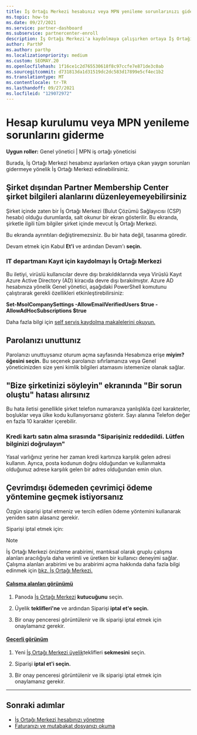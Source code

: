 ```yaml
---
title: İş Ortağı Merkezi hesabınız veya MPN yenileme sorunlarınızı giderme
ms.topic: how-to
ms.date: 09/27/2021
ms.service: partner-dashboard
ms.subservice: partnercenter-enroll
description: İş Ortağı Merkezi'a kaydolmaya çalışırken ortaya İş Ortağı Merkezi. Ödeme yöntemleriyle ilgili zorlukları, parolaları unutmayı ve daha fazlasını yanıtlar.
author: ParthP
ms.author: parthp
ms.localizationpriority: medium
ms.custom: SEOMAY.20
ms.openlocfilehash: 1f16ce1c2d765530618f8c97ccfe7e871de3c0ab
ms.sourcegitcommit: d731813da1d31519dc2dc583d17899e5cf4ec1b2
ms.translationtype: MT
ms.contentlocale: tr-TR
ms.lasthandoff: 09/27/2021
ms.locfileid: "129072972"
---
```

# <a name="troubleshoot-account-setup-or-mpn-renewal-issues"></a>Hesap kurulumu veya MPN yenileme sorunlarını giderme

**Uygun roller:** Genel yönetici | MPN iş ortağı yöneticisi

Burada, İş Ortağı Merkezi hesabınız ayarlarken ortaya çıkan yaygın sorunları gidermeye yönelik İş Ortağı Merkezi edinebilirsiniz.

## <a name="what-happens-if-you-are-migrating-from-partner-membership-center-and-you-cant-edit-any-company-information-fields"></a>Şirket dışından Partner Membership Center şirket bilgileri alanlarını düzenleyemeyebilirsiniz

Şirket içinde zaten bir İş Ortağı Merkezi (Bulut Çözümü Sağlayıcısı (CSP) hesabı) olduğu durumlarda, salt okunur bir ekran gösterilir. Bu ekranda, şirketle ilgili tüm bilgiler şirket içinde mevcut İş Ortağı Merkezi.

Bu ekranda ayrıntıları değiştiremezsiniz. Bu bir hata değil, tasarıma göredir.

Devam etmek için Kabul **Et'i** ve ardından Devam'ı **seçin.**

### <a name="if-the-it-department-has-turned-off-sign-up-for-partner-center"></a>IT departmanı Kayıt için **kaydolmayı İş Ortağı Merkezi**

Bu iletiyi, virüslü kullanıcılar devre dışı bırakıldıklarında veya Virüslü Kayıt Azure Active Directory (AD) kiracıda devre dışı bırakılmıştır. Azure AD hesabınıza yönelik Genel yönetici, aşağıdaki PowerShell komutunu çalıştırarak gerekli özellikleri etkinleştirebilirsiniz:

**Set-MsolCompanySettings -AllowEmailVerifiedUsers $true -AllowAdHocSubscriptions $true**

Daha fazla bilgi için [self servis kaydolma makalelerini okuyun.](/azure/active-directory/users-groups-roles/directory-self-service-signup)

## <a name="you-forgot-your-password"></a>Parolanızı unuttunız

Parolanızı unuttuysanız oturum açma sayfasında Hesabınıza erişe **miyim? öğesini seçin.** Bu seçenek parolanızı sıfırlamanıza veya Genel yöneticinizden size yeni kimlik bilgileri atamasını istemenize olanak sağlar.

## <a name="on-the-tell-us-about-your-company-screen-you-receive-a-something-went-wrong-error"></a>"Bize şirketinizi söyleyin" ekranında "Bir sorun oluştu" hatası alırsınız

Bu hata iletisi genellikle şirket telefon numaranıza yanlışlıkla özel karakterler, boşluklar veya ülke kodu kullanıyorsanız gösterir. Sayı alanına Telefon değer en fazla 10 karakter içerebilir.

### <a name="your-credit-card-purchase-is-receiving-an-error-message-stating-that-your-order-was-declined-please-verify-your-information"></a>Kredi kartı satın alma sırasında "Siparişiniz reddedildi. Lütfen bilginizi doğrulayın"

Yasal varlığınız yerine her zaman kredi kartınıza karşılık gelen adresi kullanın. Ayrıca, posta kodunun doğru olduğundan ve kullanmakta olduğunuz adrese karşılık gelen bir adres olduğundan emin olun.

## <a name="you-want-to-switch-from-offline-payment-to-online-payment-method"></a>Çevrimdışı ödemeden çevrimiçi ödeme yöntemine geçmek istiyorsanız

Özgün siparişi iptal etmeniz ve tercih edilen ödeme yöntemini kullanarak yeniden satın alasanız gerekir.

Siparişi iptal etmek için:

> [!NOTE]
> İş Ortağı Merkezi önizleme arabirimi, mantıksal olarak gruplu çalışma alanları aracılığıyla daha verimli ve üretken bir kullanıcı deneyimi sağlar. Çalışma alanları arabirimi ve bu arabirimi açma hakkında daha fazla bilgi edinmek için [bkz. İş Ortağı Merkezi.](get-around-partner-center.md#turn-workspaces-on-and-off)

#### <a name="workspaces-view"></a>[Çalışma alanları görünümü](#tab/workspaces-view)

1. Panoda [İş Ortağı Merkezi](https://partner.microsoft.com/dashboard) **kutucuğunu** seçin.

2. Üyelik **teklifleri'ne** ve ardından Siparişi **iptal et'e seçin.**

3. Bir onay penceresi görüntülenir ve ilk siparişi iptal etmek için onaylamanız gerekir.

#### <a name="current-view"></a>[Geçerli görünüm](#tab/current-view)

1. Yeni [İş Ortağı Merkezi üyelik](https://partner.microsoft.com/dashboard)teklifleri **sekmesini** seçin.

2. Siparişi **iptal et'i seçin.**

3. Bir onay penceresi görüntülenir ve ilk siparişi iptal etmek için onaylamanız gerekir.

* * *

## <a name="next-steps"></a>Sonraki adımlar

- [İş Ortağı Merkezi hesabınızı yönetme](partner-center-account-setup.md)
- [Faturanızı ve mutabakat dosyanızı okuma](read-your-bill.md)
